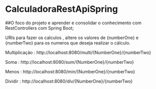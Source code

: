 # CalculadoraRestApiSpring

##O foco do projeto e aprender e consolidar o conhecimento com RestControllers com Spring Boot;

URIs para fazer os calculos , altere os valores de {numberOne} e {numberTwo} para os numeros que deseja realizar o cálculo.

Multiplicação :
http://localhost:8080/multi/{NumberOne}/{numberTwo}

Soma : 
http://localhost:8080/sum/{NumberOne}/{numberTwo}

Menos : 
http://localhost:8080/min/{NumberOne}/{numberTwo}

Dividir : 
http://localhost:8080/div/{NumberOne}/{numberTwo}


